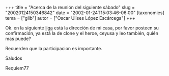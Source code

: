 +++
title = "Acerca de la reunión del siguiente sábado"
slug = "20020124150346842"
date = "2002-01-24T15:03:46-06:00"
[taxonomies]
tema = ["glib"]
autor = ["Oscar Ulises López Escárcega"]
+++

Ok. en la siguiente
[liga](http://glib.org.mx/article.php?story=20011211234509220) está la
dirección de mi casa, por favor posteen su confirmación, ya está la de
clone y el heroe, ceyusa y leo también, quién mas puede?

Recuerden que la participacion es importante.

Saludos

Requiem77

